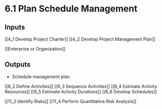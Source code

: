 # 6.1 Plan Schedule Management

## Inputs

[[4_1 Develop Project Charter]]
[[4_2 Develop Project Management Plan]]

[[Enterprise or Organization]]

## Outputs
* Schedule management plan

[[6_2 Define Activities]]
[[6_3 Sequence Activities]]
[[6_4 Estimate Activity Resources]]
[[6_5 Estimate Activity Durations]]
[[6_6 Develop Schedules]]

[[11_2 Identify Risks]]
[[11_4 Perform Quantitative Risk Analysis]]




